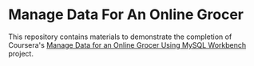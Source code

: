 # Manage Data For An Online Grocer

This repository contains materials to demonstrate the completion of Coursera's [Manage Data for an Online Grocer Using MySQL Workbench](https://www.coursera.org/projects/showcase-manage-data-online-grocer-mysql-workbench?) project.


